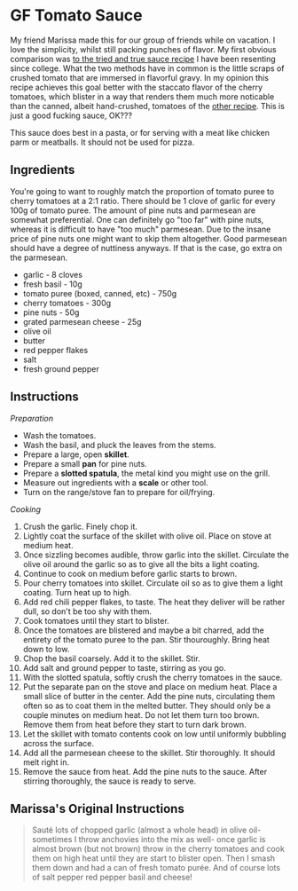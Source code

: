 # GF Tomato Sauce

My friend Marissa made this for our group of friends while on vacation. I love the simplicity, whilst still packing punches of flavor. My first obvious comparison was [to the tried and true sauce recipe](https://archive.ph/pmsDK) I have been resenting since college. What the two methods have in common is the little scraps of crushed tomato that are immersed in flavorful gravy. In my opinion this recipe achieves this goal better with the staccato flavor of the cherry tomatoes, which blister in a way that renders them much more noticable than the canned, albeit hand-crushed, tomatoes of the [other recipe](https://archive.ph/pmsDK). This is just a good fucking sauce, OK???

This sauce does best in a pasta, or for serving with a meat like chicken parm or meatballs. It should not be used for pizza.

## Ingredients

You're going to want to roughly match the proportion of tomato puree to cherry tomatoes at a 2:1 ratio. There should be 1 clove of garlic for every 100g of tomato puree. The amount of pine nuts and parmesean are somewhat preferential. One can definitely go "too far" with pine nuts, whereas it is difficult to have "too much" parmesean. Due to the insane price of pine nuts one might want to skip them altogether. Good parmesean should have a degree of nuttiness anyways. If that is the case, go extra on the parmesean.

- garlic - 8 cloves
- fresh basil - 10g
- tomato puree (boxed, canned, etc) - 750g
- cherry tomatoes - 300g
- pine nuts - 50g
- grated parmesean cheese - 25g
- olive oil
- butter
- red pepper flakes
- salt
- fresh ground pepper

## Instructions

*Preparation*
- Wash the tomatoes.
- Wash the basil, and pluck the leaves from the stems.
- Prepare a large, open **skillet**.
- Prepare a small **pan** for pine nuts.
- Prepare a **slotted spatula**, the metal kind you might use on the grill.
- Measure out ingredients with a **scale** or other tool.
- Turn on the range/stove fan to prepare for oil/frying.

*Cooking*
1. Crush the garlic. Finely chop it.
2. Lightly coat the surface of the skillet with olive oil. Place on stove at medium heat.
3. Once sizzling becomes audible, throw garlic into the skillet. Circulate the olive oil around the garlic so as to give all the bits a light coating.
4. Continue to cook on medium before garlic starts to brown.
5. Pour cherry tomatoes into skillet. Circulate oil so as to give them a light coating. Turn heat up to high.
6. Add red chili pepper flakes, to taste. The heat they deliver will be rather dull, so don't be too shy with them.
7. Cook tomatoes until they start to blister.
8. Once the tomatoes are blistered and maybe a bit charred, add the entirety of the tomato puree to the pan. Stir thouroughly. Bring heat down to low.
9. Chop the basil coarsely. Add it to the skillet. Stir.
10. Add salt and ground pepper to taste, stirring as you go.
11. With the slotted spatula, softly crush the cherry tomatoes in the sauce.
12. Put the separate pan on the stove and place on medium heat. Place a small slice of butter in the center. Add the pine nuts, circulating them often so as to coat them in the melted butter. They should only be a couple minutes on medium heat. Do not let them turn too brown. Remove them from heat before they start to turn dark brown.
13. Let the skillet with tomato contents cook on low until uniformly bubbling across the surface.
14. Add all the parmesean cheese to the skillet. Stir thoroughly. It should melt right in.
15. Remove the sauce from heat. Add the pine nuts to the sauce. After stirring thoroughly, the sauce is ready to serve.

## Marissa's Original Instructions

> Sauté lots of chopped garlic (almost a whole head) in olive oil- sometimes I throw anchovies into the mix as well- once garlic is almost brown (but not brown) throw in the cherry tomatoes and cook them on high heat until they are start to blister open. Then I smash them down and had a can of fresh tomato purée. And of course lots of salt pepper red pepper basil and cheese!